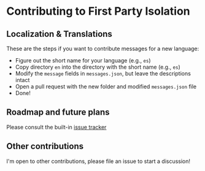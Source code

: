 # Contributing to First Party Isolation

## Localization & Translations

These are the steps if you want to contribute messages for a new language:

- Figure out the short name for your language (e.g., `es`)
- Copy directory `en` into the directory with the short name (e.g., `es`)
- Modify the `message` fields in `messages.json`, but leave the descriptions intact
- Open a pull request with the new folder and modified `messages.json` file
- Done!

## Roadmap and future plans

Please consult the built-in [issue tracker](https://github.com/mozfreddyb/webext-firstpartyisolation/issues?q=is%3Aissue+is%3Aopen+label%3A%22help+wanted%22)

## Other contributions

I'm open to other contributions, please file an issue to start a discussion!
